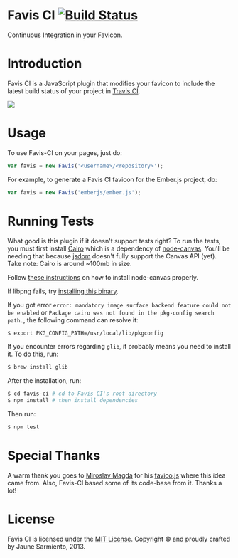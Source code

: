 # Favis CI [![Build Status](https://travis-ci.org/jaunesarmiento/favis-ci.png)](https://travis-ci.org/jaunesarmiento/favis-ci)

Continuous Integration in your Favicon.


# Introduction

Favis CI is a JavaScript plugin that modifies your favicon to include the latest
build status of your project in [Travis CI].

![](https://raw.github.com/jaunesarmiento/favis-ci/master/docs/buildstatus.png)


# Usage

To use Favis-CI on your pages, just do:

```javascript
var favis = new Favis('<username>/<repository>');
```

For example, to generate a Favis CI favicon for the Ember.js project, do:

```javascript
var favis = new Favis('emberjs/ember.js');
```


# Running Tests

What good is this plugin if it doesn't support tests right? To run the tests,
you must first install [Cairo] which is a dependency of [node-canvas]. You'll be
needing that because [jsdom] doesn't fully support the Canvas API (yet). Take
note: Cairo is around ~100mb in size.

Follow [these instructions](https://github.com/LearnBoost/node-canvas/wiki) on how to install node-canvas properly.

If libpng fails, try [installing this
binary](http://ethan.tira-thompson.com/Mac_OS_X_Ports.html).

If you got error `error: mandatory image surface backend feature could not be
enabled` or `Package cairo was not found in the pkg-config search path.`, the
following command can resolve it:

```bash
$ export PKG_CONFIG_PATH=/usr/local/lib/pkgconfig
```

If you encounter errors regarding `glib`, it probably means you need to install
it. To do this, run:

```bash
$ brew install glib
```

After the installation, run:

```bash
$ cd favis-ci # cd to Favis CI's root directory
$ npm install # then install dependencies
```

Then run:

```bash
$ npm test
```


# Special Thanks

A warm thank you goes to [Miroslav Magda] for his [favico.js] where this idea
came from. Also, Favis-CI based some of its code-base from it. Thanks a lot!


# License

Favis CI is licensed under the [MIT License]. Copyright &copy; and proudly
crafted by Jaune Sarmiento, 2013.


[Travis CI]: https://travis-ci.org/
[Ember.js]: https://github.com/emberjs/ember.js
[Miroslav Magda]: https://github.com/ejci
[favico.js]: https://github.com/ejci/favico.js
[Cairo]: http://cairographics.org/
[node-canvas]: https://github.com/LearnBoost/node-canvas/
[jsdom]: https://github.com/tmpvar/jsdom
[MIT License]: http://opensource.org/licenses/MIT
